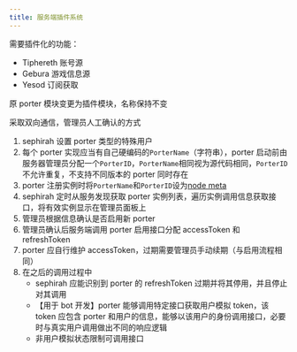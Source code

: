 ```yaml
---
title: 服务端插件系统
---
```


需要插件化的功能：

- Tiphereth 账号源
- Gebura 游戏信息源
- Yesod 订阅获取

原 porter 模块变更为插件模块，名称保持不变  

采取双向通信，管理员人工确认的方式

1. sephirah 设置 porter 类型的特殊用户
1. 每个 porter 实现应当有自己硬编码的`PorterName`（字符串），porter 启动前由服务器管理员分配一个`PorterID`，`PorterName`相同视为源代码相同，`PorterID`不允许重复，不支持不同版本的 porter 同时存在
1. porter 注册实例时将`PorterName`和`PorterID`设为[node meta](https://developer.hashicorp.com/consul/docs/agent/config/cli-flags#_node_meta)
1. sephirah 定时从服务发现获取 porter 实例列表，遍历实例调用信息获取接口，将有效实例显示在管理员面板上
1. 管理员根据信息确认是否启用新 porter
1. 管理员确认后服务端调用 porter 启用接口分配 accessToken 和 refreshToken
1. porter 应自行维护 accessToken，过期需要管理员手动续期（与启用流程相同）
1. 在之后的调用过程中
    - sephirah 应能识别到 porter 的 refreshToken 过期并将其停用，并且停止对其调用
    - 【用于 bot 开发】porter 能够调用特定接口获取用户模拟 token，该 token 应包含 porter 和用户的信息，能够以该用户的身份调用接口，必要时与真实用户调用做出不同的响应逻辑
    - 非用户模拟状态限制可调用接口
